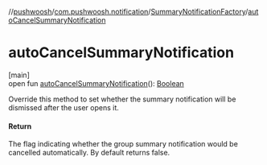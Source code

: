 //[pushwoosh](../../../index.md)/[com.pushwoosh.notification](../index.md)/[SummaryNotificationFactory](index.md)/[autoCancelSummaryNotification](auto-cancel-summary-notification.md)

# autoCancelSummaryNotification

[main]\
open fun [autoCancelSummaryNotification](auto-cancel-summary-notification.md)(): [Boolean](https://kotlinlang.org/api/latest/jvm/stdlib/kotlin-stdlib/kotlin/-boolean/index.html)

Override this method to set whether the summary notification will be dismissed after the user opens it.

#### Return

The flag indicating whether the group summary notification would be cancelled automatically. By default returns false.
